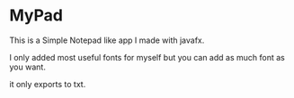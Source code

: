 # MyPad
This is a Simple Notepad like app I made with javafx.

I only added most useful fonts for myself but you can add as much font as you want.

it only exports to txt.
